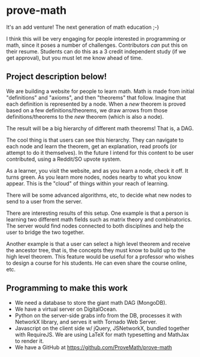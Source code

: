 # prove-math
It's an add venture!
The next generation of math education ;-)

I think this will be very engaging for people interested in programming or math, since it poses a number of challenges.  Contributors *can* put this on their resume.  Students can do this as a 3 credit independent study (if we get approval), but you must let me know ahead of time.


Project description below!
------------------------------
We are building a website for people to learn math.  Math is made from initial "definitions" and "axioms", and then "theorems" that follow.  Imagine that each definition is represented by a node.  When a *new* theorem is proved based on a few definitions/theorems, we draw arrows from those definitions/theorems to the *new* theorem (which is also a node).

The result will be a big hierarchy of different math theorems!  That is, a DAG.

The cool thing is that users can see this hierarchy.  They can navigate to each node and learn the theorem, get an explanation, read proofs (or attempt to do it themselves).  In the future I intend for this content to be user contributed, using a Reddit/SO upvote system.

As a learner, you visit the website, and as you learn a node, check it off. It turns green. As you learn more nodes, nodes nearby to what you know appear. This is the "cloud" of things within your reach of learning.

There will be some advanced algorithms, etc, to decide what new nodes to send to a user from the server.

There are interesting results of this setup. One example is that a person is learning two different math fields such as matrix theory and combinatorics. The server would find nodes connected to both disciplines and help the user to bridge the two together.

Another example is that a user can select a high level theorem and receive the ancestor tree, that is, the concepts they must know to build up to the high level theorem. This feature would be useful for a professor who wishes to design a course for his students. He can even share the course online, etc.


Programming to make this work
------------------------------------
  * We need a database to store the giant math DAG (MongoDB).
  * We have a virtual server on DigitalOcean.
  * Python on the server-side grabs info from the DB, processes it with NetworkX library, and serves it with Tornado Web Server.
  * Javascript on the client side w/ jQuery, JSNetworkX, bundled together with RequireJS.  We are using LaTeX for math typesetting and MathJax to render it.
  * We have a GitHub at https://github.com/ProveMath/prove-math

